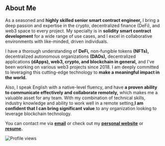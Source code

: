 ## **About Me**

As a seasoned and **highly skilled senior smart contract engineer,** I bring a deep passion and expertise in the crypto, decentralized finance (DeFi), and web3 space to every project. My specialty is in **solidity smart contract development** for a wide range of use cases, and I excel in collaborative environments with like-minded, driven individuals.

I have a thorough understanding of **DeFi,** non-fungible tokens **(NFTs),** decentralized autonomous organizations **(DAOs),** decentralized applications **(dApps), web3, crypto, and blockchain in general,** and I've been working on various web3 projects since 2018. I am deeply committed to leveraging this cutting-edge technology to **make a meaningful impact in the world.**

Also, I speak English with a native-level fluency, and have **a proven ability to communicate effectively and collaborate remotely,** which makes me a valuable asset for any team. With my combination of technical skills, industry knowledge and ability to work well in a remote setting,**I am confident that I can bring significant value** to any organization looking to leverage blockchain technology.

You can contact me via **[email](mihajlomaksa9@gmail.com)** or check out my **[personal website](https://mihailomaksa.com)** or **[resume](https://mihailomaksa.com/Resume.pdf).**

![Profile views](https://gpvc.arturio.dev/mihailo-maksa)
